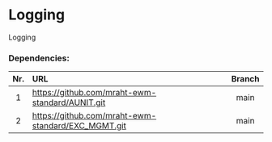 # Logging
Logging

### Dependencies:
|Nr.|URL|Branch|
|:-:|:--|:----:|
|1|https://github.com/mraht-ewm-standard/AUNIT.git|main|
|2|https://github.com/mraht-ewm-standard/EXC_MGMT.git|main|
